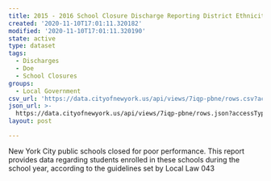```yaml
---
title: 2015 - 2016 School Closure Discharge Reporting District Ethnicity
created: '2020-11-10T17:01:11.320182'
modified: '2020-11-10T17:01:11.320190'
state: active
type: dataset
tags:
  - Discharges
  - Doe
  - School Closures
groups:
  - Local Government
csv_url: 'https://data.cityofnewyork.us/api/views/7iqp-pbne/rows.csv?accessType=DOWNLOAD'
json_url: >-
  https://data.cityofnewyork.us/api/views/7iqp-pbne/rows.json?accessType=DOWNLOAD
layout: post

---
```

New York City public schools closed for poor performance. This report provides data regarding students enrolled in these schools during the school year, according to the guidelines set by Local Law 043

